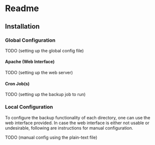 # Readme

## Installation

### Global Configuration

TODO (setting up the global config file)

#### Apache (Web Interface)

TODO (setting up the web server)

#### Cron Job(s)

TODO (setting up the backup job to run)

### Local Configuration

To configure the backup functionality of each directory, one can use the web interface provided.  In case the web interface is either not usable or undesirable, following are instructions for manual configuration.

TODO (manual config using the plain-text file)
